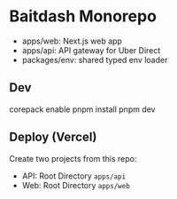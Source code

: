 # Baitdash Monorepo

- apps/web: Next.js web app
- apps/api: API gateway for Uber Direct
- packages/env: shared typed env loader

## Dev
corepack enable
pnpm install
pnpm dev

## Deploy (Vercel)
Create two projects from this repo:
- API: Root Directory `apps/api`
- Web: Root Directory `apps/web`
